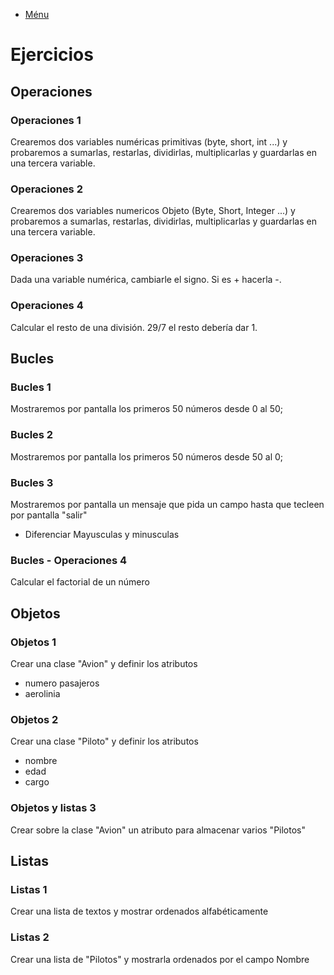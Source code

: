 - [Ménu](../README.md)

# Ejercicios

## Operaciones

### Operaciones 1

Crearemos dos variables numéricas primitivas (byte, short, int ...) y probaremos a sumarlas, restarlas, dividirlas, multiplicarlas y guardarlas en una tercera variable.

### Operaciones 2

Crearemos dos variables numericos Objeto (Byte, Short, Integer ...) y probaremos a sumarlas, restarlas, dividirlas, multiplicarlas y guardarlas en una tercera variable.

### Operaciones 3

Dada una variable numérica, cambiarle el signo. Si es + hacerla -.

### Operaciones 4

Calcular el resto de una división. 29/7 el resto debería dar 1.

## Bucles

### Bucles 1

Mostraremos por pantalla los primeros 50 números desde 0 al 50;

### Bucles 2

Mostraremos por pantalla los primeros 50 números desde 50 al 0;

### Bucles 3

Mostraremos por pantalla un mensaje que pida un campo hasta que tecleen por pantalla "salir"

- Diferenciar Mayusculas y minusculas

### Bucles - Operaciones 4

Calcular el factorial de un número

## Objetos

### Objetos 1

Crear una clase "Avion" y definir los atributos

- numero pasajeros
- aerolinia

### Objetos 2

Crear una clase "Piloto" y definir los atributos

- nombre
- edad
- cargo

### Objetos y listas 3

Crear sobre la clase "Avion" un atributo para almacenar varios "Pilotos"

## Listas

### Listas 1

Crear una lista de textos y mostrar ordenados alfabéticamente

### Listas 2

Crear una lista de "Pilotos" y mostrarla ordenados por el campo Nombre
